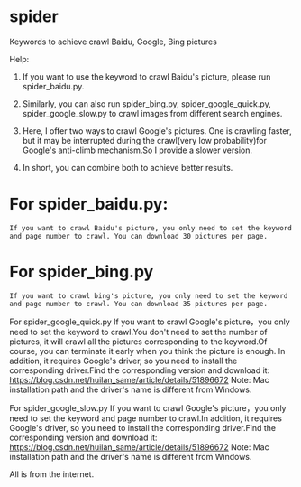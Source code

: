 # spider
Keywords to achieve crawl Baidu, Google, Bing pictures


Help:

1. If you want to use the keyword to crawl Baidu's picture, please run spider_baidu.py.

2. Similarly, you can also run spider_bing.py, spider_google_quick.py, spider_google_slow.py to crawl images from different search engines.

3. Here, I offer two ways to crawl Google's pictures. One is crawling faster, but it may be interrupted during the crawl(very low probability)for Google's anti-climb mechanism.So I provide a slower version.

4. In short, you can combine both to achieve better results.


# For  spider_baidu.py:
	If you want to crawl Baidu's picture, you only need to set the keyword and page number to crawl. You can download 30 pictures per page.

# For  spider_bing.py
	If you want to crawl bing's picture, you only need to set the keyword and page number to crawl. You can download 35 pictures per page.

For  spider_google_quick.py
	If you want to crawl Google's picture，you only need to set the keyword to crawl.You don't need to set the number of pictures, it will crawl all the pictures corresponding to the keyword.Of course, you can terminate it early when you think the picture is enough.
	In addition, it requires Google's driver, so you need to install the corresponding driver.Find the corresponding version and download it:
	https://blog.csdn.net/huilan_same/article/details/51896672
	Note: Mac installation path and the driver's name is different from Windows.
         
For  spider_google_slow.py 
	If you want to crawl Google's picture，you only need to set the keyword and page number to crawl.In addition, it requires Google's driver, so you need to install the corresponding driver.Find the corresponding version and download it:
	https://blog.csdn.net/huilan_same/article/details/51896672
	Note: Mac installation path and the driver's name is different from Windows.


All is from the internet.

